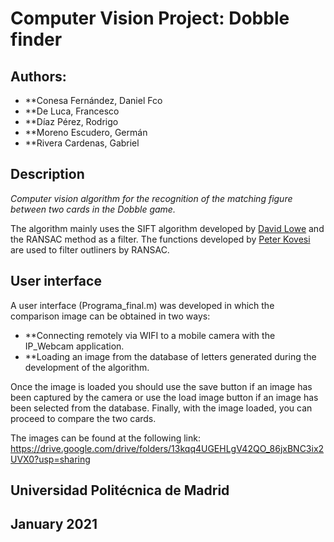 # Computer Vision Project: Dobble finder

## Authors:
* **Conesa Fernández, Daniel Fco
* **De Luca, Francesco
* **Díaz Pérez, Rodrigo
* **Moreno Escudero, Germán
* **Rivera Cardenas, Gabriel

## Description

_Computer vision algorithm for the recognition of the matching figure between two cards in the Dobble game._

The algorithm mainly uses the SIFT algorithm developed by [David Lowe](https://www.cs.ubc.ca/~lowe/keypoints/) and the RANSAC method as a filter. The functions developed by [Peter Kovesi](https://www.peterkovesi.com/matlabfns/) are used to filter outliners by RANSAC.

## User interface

A user interface (Programa_final.m) was developed in which the comparison image can be obtained in two ways:
* **Connecting remotely via WIFI to a mobile camera with the IP_Webcam application.
* **Loading an image from the database of letters generated during the development of the algorithm.

Once the image is loaded you should use the save button if an image has been captured by the camera or use the load image button if an image has been selected from the database.
Finally, with the image loaded, you can proceed to compare the two cards.

The images can be found at the following link: https://drive.google.com/drive/folders/13kqq4UGEHLgV42QO_86jxBNC3ix2UVX0?usp=sharing

## Universidad Politécnica de Madrid
## January 2021
